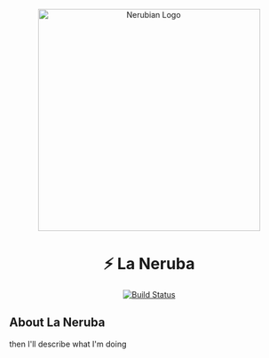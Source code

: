 <p align="center"><img src="https://images8.alphacoders.com/412/412830.png" width="400" alt="Nerubian Logo"></a></p>
<h1 align="center">⚡️ La Neruba</h1>
<p align="center">
<a href="https://github.com/laravel/framework/actions"><img src="https://github.com/laravel/framework/workflows/tests/badge.svg" alt="Build Status"></a>



## About La Neruba

then I'll describe what I'm doing
